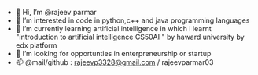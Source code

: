 - 👋 Hi, I’m @rajeev parmar
- 👀 I’m interested in code in python,c++ and java programming languages
- 🌱 I’m currently learning artificial intelligence in which i learnt "introduction to artificial intelligence CS50AI " by haward university by edx platform
- 💞️ I’m looking  for opportunties in enterpreneurship or startup
- 📫 @mail/github : rajeevp3328@gmail.com  /  rajeevparmar03

<!---
rajeevparmar03/rajeevparmar03 is a ✨ special ✨ repository because its `README.md` (this file) appears on your GitHub profile.
You can click the Preview link to take a look at your changes.
--->
